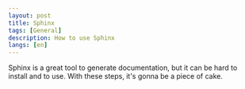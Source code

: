 ```yaml
---
layout: post
title: Sphinx
tags: [General]
description: How to use Sphinx
langs: [en]
---
```


Sphinx is a great tool to generate documentation, but it can be hard to install
and to use. With these steps, it's gonna be a piece of cake.
